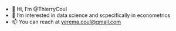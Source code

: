 - 👋 Hi, I’m @ThierryCoul
- 👀 I’m interested in data science and scpecifically in econometrics
- 📫 You can reach at yerema.coul@gmail.com

<!---
ThierryCoul/ThierryCoul is a ✨ special ✨ repository because its `README.md` (this file) appears on your GitHub profile.
You can click the Preview link to take a look at your changes.
--->
